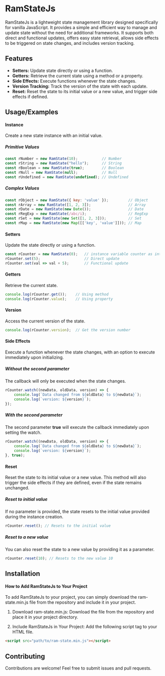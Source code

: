 # RamStateJs
RamStateJs is a lightweight state management library designed specifically for vanilla JavaScript. It provides a simple and efficient way to manage and update state without the need for additional frameworks. It supports both direct and functional updates, offers easy state retrieval, allows side effects to be triggered on state changes, and includes version tracking.


## Features

- **Setters:** Update state directly or using a function.
- **Getters:** Retrieve the current state using a method or a property.
- **Side Effects:** Execute functions whenever the state changes.
- **Version Tracking:** Track the version of the state with each update.
- **Reset:** Reset the state to its initial value or a new value, and trigger side effects if defined.


## Usage/Examples
#### Instance
Create a new state instance with an initial value.

##### Primitive Values

```javascript
const rNumber = new RamState(10);           // Number
const rString = new RamState("hello");      // String
const rBoolean = new RamState(true);        // Boolean
const rNull = new RamState(null);           // Null
const rUndefined = new RamState(undefined); // Undefined
```

##### Complex Values
```javascript
const rObject = new RamState({ key: 'value' });         // Object
const rArray = new RamState([1, 2, 3]);                 // Array
const rDate = new RamState(new Date());                 // Date
const rRegExp = new RamState(/abc/i);                   // RegExp
const rSet = new RamState(new Set([1, 2, 3]));          // Set
const rMap = new RamState(new Map([['key', 'value']])); // Map
```

#### Setters
Update the state directly or using a function.
```javascript
const rCounter = new RamState(0);   // instance variable counter as integer
rCounter.set(5);                    // Direct update
rCounter.set(val => val + 5);       // Functional update
```

#### Getters
Retrieve the current state.
```javascript
console.log(rCounter.get());    // Using method
console.log(rCounter.value);    // Using property
```

#### Version
Access the current version of the state.
```javascript
console.log(rCounter.version);  // Get the version number
```

#### Side Effects
Execute a function whenever the state changes, with an option to execute immediately upon initializing.

##### Without the second parameter
The callback will only be executed when the state changes.
```javascript
rCounter.watch((newData, oldData, version) => {
    console.log(`Data changed from ${oldData} to ${newData}`);
    console.log(`version: ${version}`);
});
```

##### With the second parameter
The second parameter **true** will execute the callback immediately upon setting the watch.
```javascript
rCounter.watch((newData, oldData, version) => {
    console.log(`Data changed from ${oldData} to ${newData}`);
    console.log(`version: ${version}`);
}, true); 
```

#### Reset
Reset the state to its initial value or a new value. This method will also trigger the side effects if they are defined, even if the state remains unchanged.

##### Reset to initial value
If no parameter is provided, the state resets to the initial value provided during the instance creation.
```javascript
rCounter.reset(); // Resets to the initial value
```

##### Reset to a new value
You can also reset the state to a new value by providing it as a parameter.
```javascript
rCounter.reset(10); // Resets to the new value 10
```

## Installation
#### How to Add RamStateJs to Your Project
To add RamStateJs to your project, you can simply download the ram-state.min.js file from the repository and include it in your project.

1. Download ram-state.min.js: 
Download the file from the repository and place it in your project directory.

2. Include RamStateJs in Your Project:
Add the following script tag to your HTML file.

```html
<script src="path/to/ram-state.min.js"></script>
```

## Contributing

Contributions are welcome! Feel free to submit issues and pull requests.